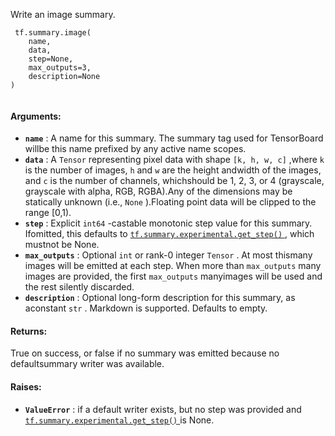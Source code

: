 Write an image summary.

```
 tf.summary.image(
    name,
    data,
    step=None,
    max_outputs=3,
    description=None
)
 
```

#### Arguments:
- **`name`** : A name for this summary. The summary tag used for TensorBoard willbe this name prefixed by any active name scopes.
- **`data`** : A  `Tensor`  representing pixel data with shape  `[k, h, w, c]` ,where  `k`  is the number of images,  `h`  and  `w`  are the height andwidth of the images, and  `c`  is the number of channels, whichshould be 1, 2, 3, or 4 (grayscale, grayscale with alpha, RGB, RGBA).Any of the dimensions may be statically unknown (i.e.,  `None` ).Floating point data will be clipped to the range [0,1).
- **`step`** : Explicit  `int64` -castable monotonic step value for this summary. Ifomitted, this defaults to [ `tf.summary.experimental.get_step()` ](https://tensorflow.google.cn/api_docs/python/tf/summary/experimental/get_step), which mustnot be None.
- **`max_outputs`** : Optional  `int`  or rank-0 integer  `Tensor` . At most thismany images will be emitted at each step. When more than `max_outputs`  many images are provided, the first  `max_outputs`  manyimages will be used and the rest silently discarded.
- **`description`** : Optional long-form description for this summary, as aconstant  `str` . Markdown is supported. Defaults to empty.


#### Returns:
True on success, or false if no summary was emitted because no defaultsummary writer was available.

#### Raises:
- **`ValueError`** : if a default writer exists, but no step was provided and[ `tf.summary.experimental.get_step()` ](https://tensorflow.google.cn/api_docs/python/tf/summary/experimental/get_step) is None.
